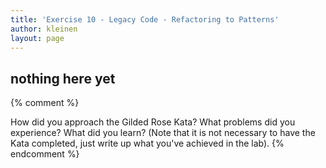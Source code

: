 ```yaml
---
title: 'Exercise 10 - Legacy Code - Refactoring to Patterns'
author: kleinen
layout: page
---
```


## nothing here yet
{% comment %}

How did you approach the Gilded Rose Kata? What problems did you experience? What did you learn? (Note that it is not necessary to have the Kata completed, just write up what you've achieved in the lab).
{% endcomment %}

